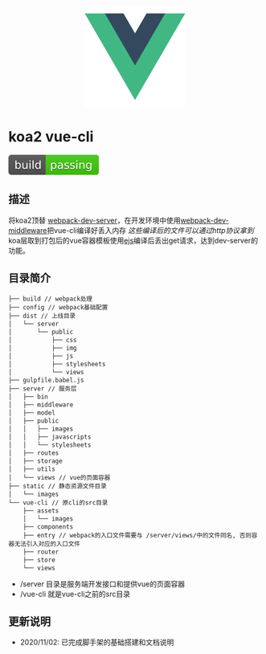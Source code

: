 <a href="" style="display: block; width: 100%; text-align: center;">
  <img width="200" src="./static/images/vue-logo.png" />
</a>

# koa2 vue-cli

[![Build Status](./static/images/passing.svg)](https://github.com/tnnevol/koa2-ejs-vue-cli)

## 描述
将koa2顶替 [webpack-dev-server](https://github.com/webpack/webpack-dev-server)，在开发环境中使用[webpack-dev-middleware](https://github.com/webpack/webpack-dev-middleware)把vue-cli编译好丢入内存 _这些编译后的文件可以通过http协议拿到_ koa层取到打包后的vue容器模板使用[ejs](https://ejs.bootcss.com/)编译后丢出get请求，达到dev-server的功能。

## 目录简介
```text
├── build // webpack处理
├── config // webpack基础配置
├── dist // 上线目录
│   └── server
│       └── public
│           ├── css
│           ├── img
│           ├── js
│           ├── stylesheets
│           └── views
├── gulpfile.babel.js
├── server // 服务层
│   ├── bin
│   ├── middleware
│   ├── model
│   ├── public
│   │   ├── images
│   │   ├── javascripts
│   │   └── stylesheets
│   ├── routes
│   ├── storage
│   ├── utils
│   └── views // vue的页面容器
├── static // 静态资源文件目录
│   └── images
└── vue-cli // 原cli的src目录
    ├── assets
    │   └── images
    ├── components
    ├── entry // webpack的入口文件需要与 /server/views/中的文件同名, 否则容器无法引入对应的入口文件
    ├── router
    ├── store
    └── views
```
* /server 目录是服务端开发接口和提供vue的页面容器
* /vue-cli 就是vue-cli之前的src目录

## 更新说明
* 2020/11/02: 已完成脚手架的基础搭建和文档说明